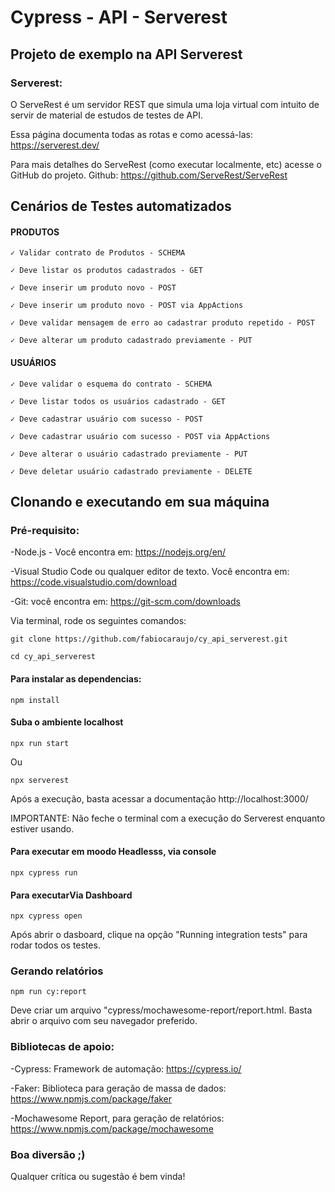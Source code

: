 # Cypress - API - Serverest
## Projeto de exemplo na API Serverest

### Serverest:

O ServeRest é um servidor REST que simula uma loja virtual com intuito de servir de material de estudos de testes de API.

Essa página documenta todas as rotas e como acessá-las: https://serverest.dev/ 

Para mais detalhes do ServeRest (como executar localmente, etc) acesse o GitHub do projeto.
Github: https://github.com/ServeRest/ServeRest

## Cenários de Testes automatizados

#### PRODUTOS
    ✓ Validar contrato de Produtos - SCHEMA

    ✓ Deve listar os produtos cadastrados - GET

    ✓ Deve inserir um produto novo - POST

    ✓ Deve inserir um produto novo - POST via AppActions

    ✓ Deve validar mensagem de erro ao cadastrar produto repetido - POST

    ✓ Deve alterar um produto cadastrado previamente - PUT

####  USUÁRIOS
    ✓ Deve validar o esquema do contrato - SCHEMA

    ✓ Deve listar todos os usuários cadastrado - GET

    ✓ Deve cadastrar usuário com sucesso - POST

    ✓ Deve cadastrar usuário com sucesso - POST via AppActions

    ✓ Deve alterar o usuário cadastrado previamente - PUT

    ✓ Deve deletar usuário cadastrado previamente - DELETE


## Clonando e executando em sua máquina

### Pré-requisito:

-Node.js - Você encontra em: https://nodejs.org/en/

-Visual Studio Code ou qualquer editor de texto. Você encontra em: https://code.visualstudio.com/download

-Git: você encontra em: https://git-scm.com/downloads


Via terminal, rode os seguintes comandos:
```  
git clone https://github.com/fabiocaraujo/cy_api_serverest.git
```
```
cd cy_api_serverest
```

#### Para instalar as dependencias:
```
npm install 
```

#### Suba o ambiente localhost
```
npx run start
```
Ou

```
npx serverest
```

Após a execução, basta acessar a documentação http://localhost:3000/ 

IMPORTANTE: Não feche o terminal com a execução do Serverest enquanto estiver usando.

#### Para executar em moodo Headlesss, via console
```
npx cypress run
```

#### Para executarVia Dashboard
```
npx cypress open 
```
Após abrir o dasboard, clique na opção "Running integration tests" para rodar todos os testes.


### Gerando relatórios

```
npm run cy:report  
```

Deve criar um arquivo "cypress/mochawesome-report/report.html. Basta abrir o arquivo com seu navegador preferido.


### Bibliotecas de apoio:
-Cypress: Framework de automação: https://cypress.io/

-Faker: Biblioteca para geração de massa de dados: https://www.npmjs.com/package/faker

-Mochawesome Report, para geração de relatórios: https://www.npmjs.com/package/mochawesome 

### Boa diversão ;) 
Qualquer crítica ou sugestão é bem vinda! 



